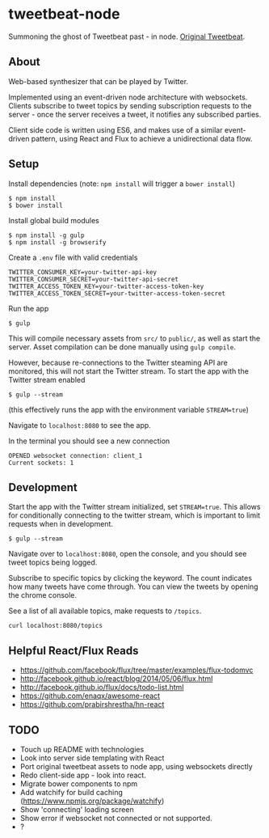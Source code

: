 # tweetbeat-node

Summoning the ghost of Tweetbeat past - in node. [Original Tweetbeat](https://github.com/TGOlson/tweetbeat.git).

## About

Web-based synthesizer that can be played by Twitter.

Implemented using an event-driven node architecture with websockets. Clients subscribe to tweet topics by sending subscription requests to the server - once the server receives a tweet, it notifies any subscribed parties.

Client side code is written using ES6, and makes use of a similar event-driven pattern, using React and Flux to achieve a unidirectional data flow.

## Setup

Install dependencies (note: `npm install` will trigger a `bower install`)

```
$ npm install
$ bower install
```

Install global build modules

```
$ npm install -g gulp
$ npm install -g browserify
```

Create a `.env` file with valid credentials

```
TWITTER_CONSUMER_KEY=your-twitter-api-key
TWITTER_CONSUMER_SECRET=your-twitter-api-secret
TWITTER_ACCESS_TOKEN_KEY=your-twitter-access-token-key
TWITTER_ACCESS_TOKEN_SECRET=your-twitter-access-token-secret
```

Run the app

```
$ gulp
```

This will compile necessary assets from `src/` to `public/`, as well as start the server. Asset compilation can be done manually using `gulp compile`.

However, because re-connections to the Twitter steaming API are monitored, this will not start the Twitter stream. To start the app with the Twitter stream enabled

```
$ gulp --stream
```

(this effectively runs the app with the environment variable `STREAM=true`)

Navigate to `localhost:8080` to see the app.

In the terminal you should see a new connection

```
OPENED websocket connection: client_1
Current sockets: 1
```

## Development

Start the app with the Twitter stream initialized, set `STREAM=true`. This allows for conditionally connecting to the twitter stream, which is important to limit requests when in development.

```
$ gulp --stream
````

Navigate over to `localhost:8080`, open the console, and you should see tweet topics being logged.

Subscribe to specific topics by clicking the keyword. The count indicates how many tweets have come through. You can view the tweets by opening the chrome console.

See a list of all available topics, make requests to `/topics`.

```
curl localhost:8080/topics
````

## Helpful React/Flux Reads

* https://github.com/facebook/flux/tree/master/examples/flux-todomvc
* http://facebook.github.io/react/blog/2014/05/06/flux.html
* http://facebook.github.io/flux/docs/todo-list.html
* https://github.com/enaqx/awesome-react
* https://github.com/prabirshrestha/hn-react

## TODO
* Touch up README with technologies
* Look into server side templating with React
* Port original tweetbeat assets to node app, using websockets directly
* Redo client-side app - look into react.
* Migrate bower components to npm
* Add watchify for build caching (https://www.npmjs.org/package/watchify)
* Show 'connecting' loading screen
* Show error if websocket not connected or not supported.
* ?
